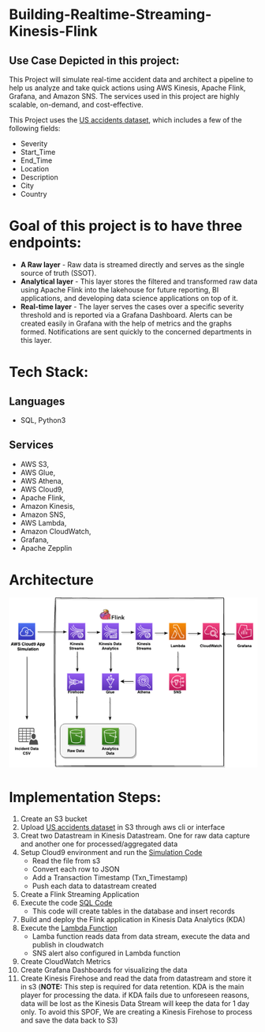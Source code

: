 # Building-Realtime-Streaming-Kinesis-Flink

## Use Case Depicted in this project:

This Project will simulate real-time accident data and architect a pipeline to help us analyze and take quick actions using AWS Kinesis, Apache Flink, Grafana, and Amazon SNS. The services used in this project are highly scalable, on-demand, and cost-effective.

This Project uses the [US accidents dataset](https://www.kaggle.com/datasets/sobhanmoosavi/us-accidents), which includes a few of the following fields: 
- Severity
- Start_Time
- End_Time
- Location
- Description
- City
- Country


# Goal of this project is to have three endpoints:
- **A Raw layer** - Raw data is streamed directly and serves as the single source of truth (SSOT).
- **Analytical layer** - This layer stores the filtered and transformed raw data using Apache Flink into the lakehouse for future reporting, BI applications,  and developing data science applications on
top of it.
- **Real-time layer** - The layer serves the cases over a specific severity threshold and is reported via a Grafana Dashboard.  Alerts can be created easily in Grafana with the help of metrics and the graphs formed. Notifications are sent quickly to the concerned departments in this layer.

# Tech Stack:
## Languages
- SQL, Python3
## Services 
- AWS S3, 
- AWS Glue, 
- AWS Athena, 
- AWS Cloud9, 
- Apache Flink, 
- Amazon Kinesis,
- Amazon SNS, 
- AWS Lambda, 
- Amazon CloudWatch, 
- Grafana, 
- Apache Zepplin

# Architecture
![Screenshot of a comment on a GitHub issue showing an image, added in the Markdown, of an Octocat smiling and raising a tentacle.](https://github.com/vekr1518/Building-Realtime-Streaming-Kinesis-Flink/blob/main/Architecture.png)

# Implementation Steps:
1. Create an S3 bucket
2. Upload [US accidents dataset](https://www.kaggle.com/datasets/sobhanmoosavi/us-accidents) in S3 through aws cli or interface
3. Creat two Datastream in Kinesis Datastream. One for raw data capture and another one for processed/aggregated data
4. Setup Cloud9 environment and run the [Simulation Code](https://github.com/vekr1518/Building-Realtime-Streaming-Kinesis-Flink/blob/main/Stream-data-app-simulation.py)
    - Read the file from s3
    - Convert each row to JSON
    - Add a Transaction Timestamp (Txn_Timestamp)
    - Push each data to datastream created
5. Create a Flink Streaming Application
6. Execute the code [SQL Code](https://github.com/vekr1518/Building-Realtime-Streaming-Kinesis-Flink/blob/main/sql-flink-us-accidents-Zeppelin.rtf)
    - This code will create tables in the database and insert records
7. Build and deploy the Flink application in Kinesis Data Analytics (KDA)
8. Execute the [Lambda Function](https://github.com/vekr1518/Building-Realtime-Streaming-Kinesis-Flink/blob/main/lambda_function.py)
    - Lamba function reads data from data stream, execute the data and publish in cloudwatch
    - SNS alert also configured in Lambda function
9. Create CloudWatch Metrics
10. Create Grafana Dashboards for visualizing the data
11. Create Kinesis Firehose and read the data from datastream and store it in s3 (**NOTE:** This step is required for data retention. KDA is the main player for processing the data. if KDA fails due to unforeseen reasons, data will be lost as the Kinesis Data Stream will keep the data for 1 day only. To avoid this SPOF, We are creating a Kinesis Firehose to process and save the data back to S3)

